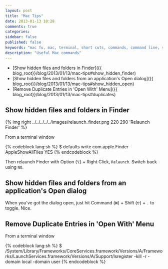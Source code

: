 ```yaml
---
layout: post
title: "Mac Tips"
date: 2013-01-13 10:28
comments: true
categories: 
sidebar: false
published: false
keywords: "mac fu, mac, terminal, short cuts, commands, command line, shell, bash"
description: "Useful Mac commands"
---
```


- [Show hidden files and folders in Finder]({{ blog_root}}/blog/2013/01/13/mac-tips#show_hidden_finder)
- [Show hidden files and folders from an application's Open dialog]({{ blog_root}}/blog/2013/01/13/mac-tips#show_hidden_open)
- [Remove Duplicate Entries in 'Open With' Menu]({{ blog_root}}/blog/2013/01/13/mac-tips#duplicates)


<!-- more -->

##  <a id="show_hidden_finder"></a>Show hidden files and folders in Finder

{% img right ../../../../../images/relaunch_finder.png 220 290 'Relaunch Finder' %}

From a terminal window

{% codeblock lang:sh %}
$ defaults write com.apple.Finder AppleShowAllFiles YES
{% endcodeblock %}

Then relaunch Finder with Option (![Alt](/images/ks_option.gif)) + Right Click, `Relaunch`. Switch back using `NO`.









## <a id="show_hidden_open"></a>Show hidden files and folders from an application's Open dialog

When you've got the dialog open, just hit Command (![Alt](/images/ks_command.gif)) + Shift (![Alt](/images/ks_shift.gif)) + `.` to toggle. Nice.


## <a id="duplicates"></a>Remove Duplicate Entries in 'Open With' Menu

From a terminal window

{% codeblock lang:sh %}
$ /System/Library/Frameworks/CoreServices.framework/Versions/A/Frameworks/LaunchServices.framework/Versions/A/Support/lsregister -kill -r -domain local -domain user
{% endcodeblock %}